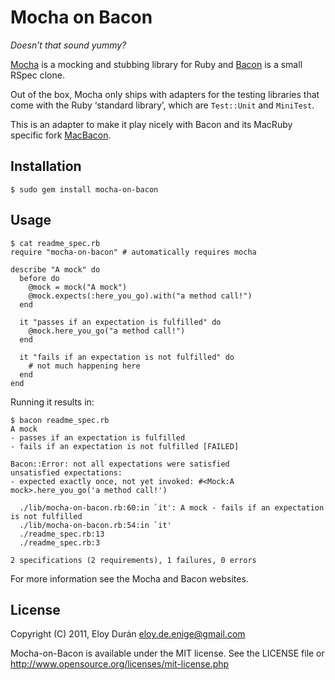 Mocha on Bacon
==============

_Doesn’t that sound yummy?_

[Mocha][1] is a mocking and stubbing library for Ruby and [Bacon][2] is a small
RSpec clone.

Out of the box, Mocha only ships with adapters for the testing libraries that
come with the Ruby ‘standard library’, which are `Test::Unit` and `MiniTest`.

This is an adapter to make it play nicely with Bacon and its MacRuby specific
fork [MacBacon][3].


Installation
------------

    $ sudo gem install mocha-on-bacon


Usage
-----

    $ cat readme_spec.rb
    require "mocha-on-bacon" # automatically requires mocha

    describe "A mock" do
      before do
        @mock = mock("A mock")
        @mock.expects(:here_you_go).with("a method call!")
      end

      it "passes if an expectation is fulfilled" do
        @mock.here_you_go("a method call!")
      end

      it "fails if an expectation is not fulfilled" do
        # not much happening here
      end
    end

Running it results in:

    $ bacon readme_spec.rb
    A mock
    - passes if an expectation is fulfilled
    - fails if an expectation is not fulfilled [FAILED]

    Bacon::Error: not all expectations were satisfied
    unsatisfied expectations:
    - expected exactly once, not yet invoked: #<Mock:A mock>.here_you_go('a method call!')

      ./lib/mocha-on-bacon.rb:60:in `it': A mock - fails if an expectation is not fulfilled
      ./lib/mocha-on-bacon.rb:54:in `it'
      ./readme_spec.rb:13
      ./readme_spec.rb:3

    2 specifications (2 requirements), 1 failures, 0 errors

For more information see the Mocha and Bacon websites.


License
-------

Copyright (C) 2011, Eloy Durán <eloy.de.enige@gmail.com>

Mocha-on-Bacon is available under the MIT license. See the LICENSE file or
http://www.opensource.org/licenses/mit-license.php


[1]: https://github.com/floehopper/mocha
[2]: https://github.com/chneukirchen/bacon
[3]: https://github.com/alloy/MacBacon
